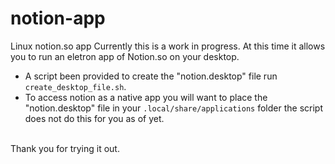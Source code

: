 # notion-app
Linux notion.so app
Currently this is a work in progress. At this time it allows you to run an eletron app of Notion.so on your desktop.
* A script been provided to create the "notion.desktop" file run `create_desktop_file.sh`.
* To access notion as a native app you will want to place the "notion.desktop" file in your 
`.local/share/applications` folder the script does not do this for you as of yet.
<br>
Thank you for trying it out.
